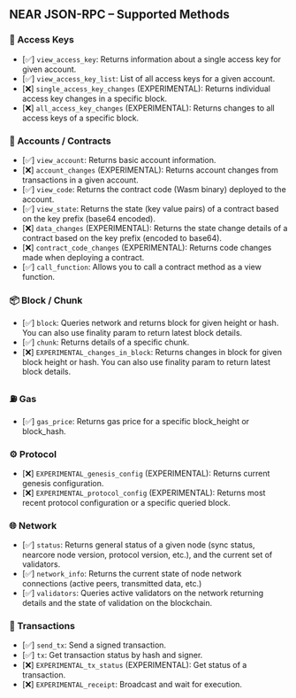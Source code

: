 ## NEAR JSON-RPC – Supported Methods

### 🔑 Access Keys

- [✅] `view_access_key`: Returns information about a single access key for given account.
- [✅] `view_access_key_list`: List of all access keys for a given account.
- [❌] `single_access_key_changes` (EXPERIMENTAL): Returns individual access key changes in a specific block.
- [❌] `all_access_key_changes` (EXPERIMENTAL): Returns changes to all access keys of a specific block. 

### 👤 Accounts / Contracts

- [✅] `view_account`: Returns basic account information.
- [❌] `account_changes` (EXPERIMENTAL): Returns account changes from transactions in a given account.
- [✅] `view_code`: Returns the contract code (Wasm binary) deployed to the account.
- [✅] `view_state`: Returns the state (key value pairs) of a contract based on the key prefix (base64 encoded).
- [❌] `data_changes` (EXPERIMENTAL): Returns the state change details of a contract based on the key prefix (encoded to base64).
- [❌] `contract_code_changes` (EXPERIMENTAL): Returns code changes made when deploying a contract.
- [✅] `call_function`: Allows you to call a contract method as a view function.

### 📦 Block / Chunk

- [✅] `block`: Queries network and returns block for given height or hash. You can also use finality param to return latest block details.
- [✅] `chunk`: Returns details of a specific chunk. 
- [❌] `EXPERIMENTAL_changes_in_block`: Returns changes in block for given block height or hash. You can also use finality param to return latest block details.

### ⛽ Gas

- [✅] `gas_price`: Returns gas price for a specific block_height or block_hash.

### ⚙️ Protocol

- [❌] `EXPERIMENTAL_genesis_config` (EXPERIMENTAL): Returns current genesis configuration.
- [❌] `EXPERIMENTAL_protocol_config` (EXPERIMENTAL): Returns most recent protocol configuration or a specific queried block.

### 🌐 Network

- [✅] `status`: Returns general status of a given node (sync status, nearcore node version, protocol version, etc.), and the current set of validators.
- [✅] `network_info`: Returns the current state of node network connections (active peers, transmitted data, etc.)
- [✅] `validators`: Queries active validators on the network returning details and the state of validation on the blockchain.

### 🔄 Transactions

- [✅] `send_tx`: Send a signed transaction.
- [✅] `tx`: Get transaction status by hash and signer.
- [❌] `EXPERIMENTAL_tx_status` (EXPERIMENTAL): Get status of a transaction.
- [❌] `EXPERIMENTAL_receipt`: Broadcast and wait for execution.